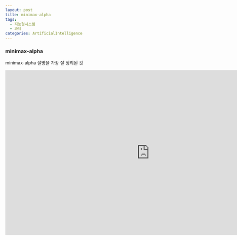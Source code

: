 ```yaml
---
layout: post
title: minimax-alpha
tags: 
  - 지능형시스템
  - 과제
categories: ArtificialIntelligence
---
```


### minimax-alpha

minimax-alpha 설명을 가장 잘 정리된 것

<iframe width="910" height="521" src="https://www.youtube.com/embed/_i-lZcbWkps" frameborder="0" allow="accelerometer; autoplay; encrypted-media; gyroscope; picture-in-picture" allowfullscreen></iframe>
